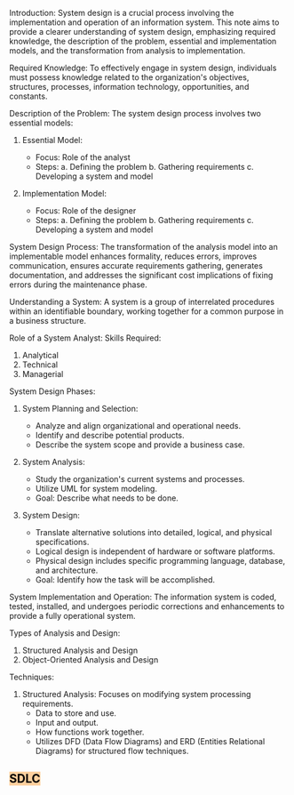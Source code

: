 Introduction:
System design is a crucial process involving the implementation and operation of an information system. This note aims to provide a clearer understanding of system design, emphasizing required knowledge, the description of the problem, essential and implementation models, and the transformation from analysis to implementation.

Required Knowledge:
To effectively engage in system design, individuals must possess knowledge related to the organization's objectives, structures, processes, information technology, opportunities, and constants.

Description of the Problem:
The system design process involves two essential models:

1. Essential Model:
   - Focus: Role of the analyst
   - Steps:
     a. Defining the problem
     b. Gathering requirements
     c. Developing a system and model

2. Implementation Model:
   - Focus: Role of the designer
   - Steps:
     a. Defining the problem
     b. Gathering requirements
     c. Developing a system and model

System Design Process:
The transformation of the analysis model into an implementable model enhances formality, reduces errors, improves communication, ensures accurate requirements gathering, generates documentation, and addresses the significant cost implications of fixing errors during the maintenance phase.

Understanding a System:
A system is a group of interrelated procedures within an identifiable boundary, working together for a common purpose in a business structure.

Role of a System Analyst:
Skills Required:
1. Analytical
2. Technical
3. Managerial

System Design Phases:
1. System Planning and Selection:
   - Analyze and align organizational and operational needs.
   - Identify and describe potential products.
   - Describe the system scope and provide a business case.

2. System Analysis:
   - Study the organization's current systems and processes.
   - Utilize UML for system modeling.
   - Goal: Describe what needs to be done.

3. System Design:
   - Translate alternative solutions into detailed, logical, and physical specifications.
   - Logical design is independent of hardware or software platforms.
   - Physical design includes specific programming language, database, and architecture.
   - Goal: Identify how the task will be accomplished.

System Implementation and Operation:
The information system is coded, tested, installed, and undergoes periodic corrections and enhancements to provide a fully operational system.

Types of Analysis and Design:
1. Structured Analysis and Design
2. Object-Oriented Analysis and Design

Techniques:
1. Structured Analysis: Focuses on modifying system processing requirements.
   - Data to store and use.
   - Input and output.
   - How functions work together.
   - Utilizes DFD (Data Flow Diagrams) and ERD (Entities Relational Diagrams) for structured flow techniques.


## <mark style="background: #FFB86CA6;">SDLC</mark>

